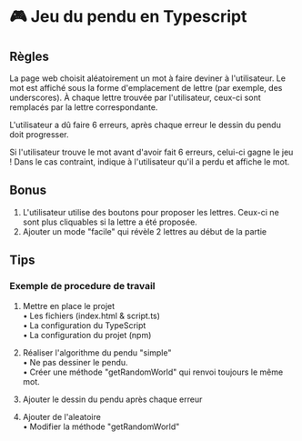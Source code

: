 # 🎮 Jeu du pendu en Typescript


## Règles

La page web choisit aléatoirement un mot à faire deviner à l'utilisateur.
Le mot est affiché sous la forme d'emplacement de lettre (par exemple, des underscores).
À chaque lettre trouvée par l'utilisateur, ceux-ci sont remplacés par la lettre correspondante.

L'utilisateur a dû faire 6 erreurs, après chaque erreur le dessin du pendu doit progresser. 

Si l'utilisateur trouve le mot avant d'avoir fait 6 erreurs, celui-ci gagne le jeu !
Dans le cas contraint, indique à l'utilisateur qu'il a perdu et affiche le mot.

## Bonus

1) L'utilisateur utilise des boutons pour proposer les lettres. Ceux-ci ne sont plus cliquables si la lettre a été proposée.
2) Ajouter un mode "facile" qui révèle 2 lettres au début de la partie


## Tips

### Exemple de procedure de travail

1) Mettre en place le projet \
• Les fichiers (index.html & script.ts) \
• La configuration du TypeScript \
• La configuration du projet (npm)

2) Réaliser l'algorithme du pendu "simple" \
• Ne pas dessiner le pendu. \
• Créer une méthode "getRandomWorld" qui renvoi toujours le même mot.

3) Ajouter le dessin du pendu après chaque erreur

4) Ajouter de l'aleatoire \
• Modifier la méthode "getRandomWorld"
